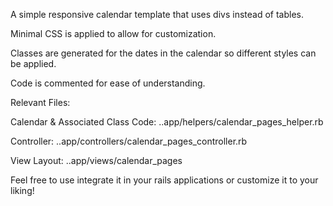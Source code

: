 
A simple responsive calendar template that uses divs instead of tables.

Minimal CSS is applied to allow for customization.

Classes are generated for the dates in the calendar so different styles can be applied. 

Code is commented for ease of understanding. 

Relevant Files: 

Calendar & Associated Class Code: 
..app/helpers/calendar_pages_helper.rb

Controller:
..app/controllers/calendar_pages_controller.rb

View Layout: 
..app/views/calendar_pages

Feel free to use integrate it in your rails applications or customize it to your liking! 

